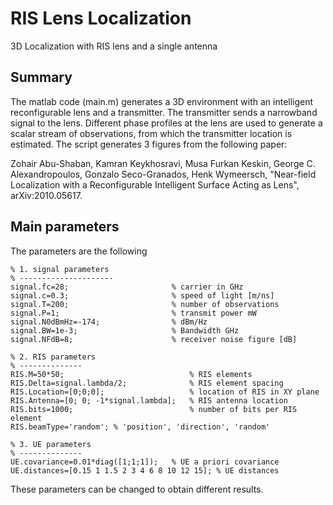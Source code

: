 # RIS Lens Localization
3D Localization with RIS lens and a single antenna

## Summary
The matlab code (main.m) generates a 3D environment with an intelligent reconfigurable lens and a transmitter. The transmitter sends a narrowband signal to the lens. Different phase profiles at the lens are used to generate a scalar stream of observations, from which the transmitter location is estimated. The script generates 3 figures from the following paper: 

Zohair Abu-Shaban, Kamran Keykhosravi, Musa Furkan Keskin, George C. Alexandropoulos, Gonzalo Seco-Granados, Henk Wymeersch, "Near-field Localization with a Reconfigurable Intelligent Surface Acting as Lens", arXiv:2010.05617.

## Main parameters
The parameters are the following
```
% 1. signal parameters
% ---------------------
signal.fc=28;                       % carrier in GHz
signal.c=0.3;                       % speed of light [m/ns]
signal.T=200;                       % number of observations
signal.P=1;                         % transmit power mW
signal.N0dBmHz=-174;                % dBm/Hz
signal.BW=1e-3;                     % Bandwidth GHz
signal.NFdB=8;                      % receiver noise figure [dB]

% 2. RIS parameters
% --------------
RIS.M=50*50;                            % RIS elements 
RIS.Delta=signal.lambda/2;              % RIS element spacing
RIS.Location=[0;0;0];                   % location of RIS in XY plane
RIS.Antenna=[0; 0; -1*signal.lambda];   % RIS antenna location
RIS.bits=1000;                          % number of bits per RIS element
RIS.beamType='random'; % 'position', 'direction', 'random'

% 3. UE parameters 
% --------------
UE.covariance=0.01*diag([1;1;1]);   % UE a priori covariance
UE.distances=[0.15 1 1.5 2 3 4 6 8 10 12 15]; % UE distances
```
These parameters can be changed to obtain different results. 
